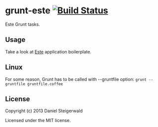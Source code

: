 # grunt-este [![Build Status](https://secure.travis-ci.org/Steida/grunt-este.png?branch=master)](http://travis-ci.org/Steida/grunt-este)

Este Grunt tasks. 

## Usage

Take a look at [Este](https://github.com/Steida/este.git/) application boilerplate.

## Linux
For some reason, Grunt has to be called with --gruntfile option:
`grunt --gruntfile gruntfile.coffee`

## License
Copyright (c) 2013 Daniel Steigerwald

Licensed under the MIT license.